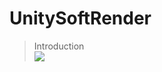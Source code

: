 # UnitySoftRender

> Introduction<br>
![](http://yqlizeao.55555.io/UnitySoftRender/TestCaptureFunction.png)
      